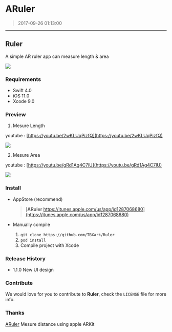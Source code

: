 # ARuler
> 2017-09-26 01:13:00 

---

## Ruler

A simple AR ruler app can measure length & area

![](https://github.com/TBXark/Ruler/blob/master/logo.png?raw=true)


### Requirements

- Swift 4.0
- iOS 11.0
- Xcode 9.0


### Preview

1. Mesure Length 

youtube : [https://youtu.be/2wKLUqPizfQ](https://youtu.be/2wKLUqPizfQ)

![](https://github.com/TBXark/Ruler/blob/master/demo_length.png?raw=true) 


2. Mesure Area 

youtube : [https://youtu.be/gRd1Ag4C7lU](https://youtu.be/gRd1Ag4C7lU)

![](https://github.com/TBXark/Ruler/blob/master/demo_area.png?raw=true)


### Install

- AppStore (recommend)

  > [**ARuler** https://itunes.apple.com/us/app/id1287068680](https://itunes.apple.com/us/app/id1287068680)


- Manually compile
  1. `git clone https://github.com/TBXark/Ruler `
  2. `pod install`
  3. Compile project with Xcode


### Release History

* 1.1.0 New UI design


### Contribute

We would love for you to contribute to **Ruler**, check the ``LICENSE`` file for more info.

### Thanks
[ARuler](https://github.com/duzexu/ARuler) Mesure distance using apple ARKit